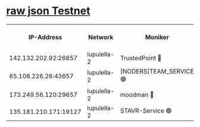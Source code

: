 [raw json Testnet](https://rpc-check.jaclalt.stavr.tech/jaclalt/rpc-jaclalt-result.json)
=

<table><tr><th>IP-Address</th><th>Network</th><th>Moniker</th><th>Latest Block Height</th><th>Earliest Block Height</th><th>Catching Up</th><th>Tx Index</th><th>Voting Power</th><th>Scan Time</th></tr><tr><td>142.132.202.92:26857</td><td>lupulella-2</td><td>TrustedPoint 🔴</td><td>6986730</td><td>6282001</td><td>False</td><td>off</td><td>400065</td><td>2024-03-06T22:06:38.438312513UTC</td></tr><tr><td>65.108.226.26:43657</td><td>lupulella-2</td><td>[NODERS]TEAM_SERVICE 🟢</td><td>6986731</td><td>6282001</td><td>False</td><td>on</td><td>0</td><td>2024-03-06T22:06:40.815911678UTC</td></tr><tr><td>173.249.56.120:29657</td><td>lupulella-2</td><td>moodman 🔴</td><td>6986730</td><td>6886730</td><td>False</td><td>off</td><td>1075134</td><td>2024-03-06T22:06:38.181005771UTC</td></tr><tr><td>135.181.210.171:19127</td><td>lupulella-2</td><td>STAVR-Service 🟢</td><td>6986729</td><td>6985001</td><td>False</td><td>on</td><td>0</td><td>2024-03-06T22:06:29.639306048UTC</td></tr></table>
